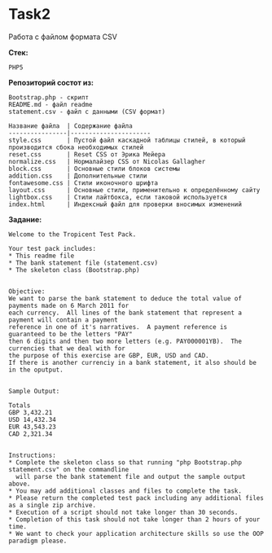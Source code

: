 # Task2
Работа с файлом формата CSV

<b>Стек:</b>

    PHP5
    
<b>Репозиторий состот из:</b> 

    Bootstrap.php - скрипт
    README.md - файл readme
    statement.csv - файл с данными (CSV формат)

    Название файла  | Содержание файла
    ----------------|----------------------
    style.css       | Пустой файл каскадной таблицы стилей, в который производится сбока необходимых стилей
    reset.css       | Reset CSS от Эрика Мейера
    normalize.css   | Нормалайзер CSS от Nicolas Gallagher
    block.css       | Основные стили блоков системы
    addition.css    | Дополнительные стили
    fontawesome.css | Стили иконочного шрифта
    layout.css      | Основные стили, применительно к определённому сайту
    lightbox.css    | Стили лайтбокса, если таковой используется
    index.html      | Индексный файл для проверки вносимых изменений

<b>Задание:</b> 

    Welcome to the Tropicent Test Pack.

    Your test pack includes:
    * This readme file
    * The bank statement file (statement.csv)
    * The skeleton class (Bootstrap.php)


    Objective:
    We want to parse the bank statement to deduce the total value of payments made on 6 March 2011 for
    each currency.  All lines of the bank statement that represent a payment will contain a payment 
    reference in one of it's narratives.  A payment reference is guaranteed to be the letters "PAY" 
    then 6 digits and then two more letters (e.g. PAY000001YB).  The currencies that we deal with for 
    the purpose of this exercise are GBP, EUR, USD and CAD. 
    If there is another currenciy in a bank statement, it also should be in the oputput.


    Sample Output:

    Totals
    GBP 3,432.21
    USD 14,432.34
    EUR 43,543.23
    CAD 2,321.34


    Instructions:
    * Complete the skeleton class so that running "php Bootstrap.php statement.csv" on the commandline 
      will parse the bank statement file and output the sample output above.
    * You may add additional classes and files to complete the task.
    * Please return the completed test pack including any additional files as a single zip archive.
    * Execution of a script should not take longer than 30 seconds.
    * Completion of this task should not take longer than 2 hours of your time.
    * We want to check your application architecture skills so use the OOP paradigm please.

